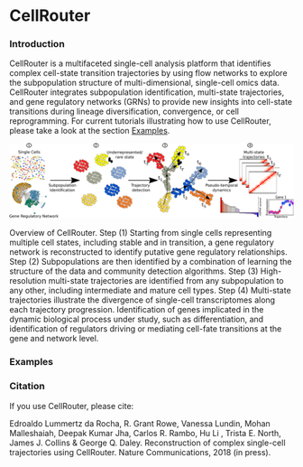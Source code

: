 # CellRouter

### Introduction
CellRouter is a multifaceted single-cell analysis platform that identifies complex cell-state transition trajectories by using flow networks to explore the subpopulation structure of multi-dimensional, single-cell omics data. CellRouter integrates subpopulation identification, multi-state trajectories, and gene regulatory networks (GRNs) to provide new insights into cell-state transitions during lineage diversification, convergence, or cell reprogramming. For current tutorials illustrating how to use CellRouter, please take a look at the section [Examples](#example).

![](imgs/Figure_1.png)

Overview of CellRouter. Step (1) Starting from single cells representing multiple cell states, including stable and in transition, a gene regulatory network is reconstructed to identify putative gene regulatory relationships. Step (2) Subpopulations are then identified by a combination of learning the structure of the data and community detection algorithms. Step (3) High-resolution multi-state trajectories are identified from any subpopulation to any other, including intermediate and mature cell types. Step (4) Multi-state trajectories illustrate the divergence of single-cell transcriptomes along each trajectory progression. Identification of genes implicated in the dynamic biological process under study, such as differentiation, and identification of regulators driving or mediating cell-fate transitions at the gene and network level.

### <a name="example">Examples</a>



### Citation
If you use CellRouter, please cite:

Edroaldo Lummertz da Rocha, R. Grant Rowe, Vanessa Lundin, Mohan Malleshaiah, Deepak Kumar Jha, Carlos R. Rambo, Hu Li , Trista E. North, James J. Collins & George Q. Daley. Reconstruction of complex single-cell trajectories using CellRouter. Nature Communications, 2018 (in press).
